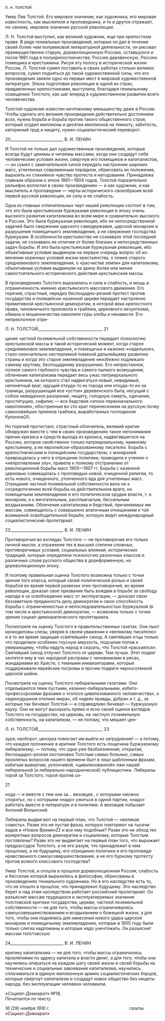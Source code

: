 л. н. толстой

Умер Лев Толстой. Его мировое значение, как художника, его мировая известность, как мыслителя и проповедника, и то и другое отражает, по-своему, мировое значение русской революции.

Л. Н. Толстой выступил, как великий художник, еще при крепостном праве. В ряде гениальных произведений, которые он дал в течение своей более чем полувековой ли­тературной деятельности, он рисовал преимущественно старую, дореволюционную Россию, оставшуюся и после 1861 года в полукрепостничестве, Россию деревенскую, Россию помещика и крестьянина. Рисуя эту полосу в исторической жизни России, Л. Толстой сумел поставить в своих работах столько великих вопросов, сумел подняться до такой художественной силы, что его произведения заняли одно из первых мест в мировой художественной литературе. Эпоха подготовки революции в одной из стран, придавленных крепостниками, выступила, благодаря гениальному освещению Толсто­го, как шаг вперед в художественном развитии всего человечества.

Толстой-художник известен ничтожному меньшинству даже в России. Чтобы сде­лать его великие произведения действительно достоянием _всех,_ нужна борьба и борьба против такого общественного строя, который осудил миллионы и десятки миллионов на темноту, забитость, каторжный труд и нищету, нужен социалистический переворот.

  

20___________________________ В. И. ЛЕНИН

И Толстой не только дал художественные произведения, которые всегда будут це­нимы и читаемы массами, когда они создадут себе человеческие условия жизни, сверг­нув иго помещиков и капиталистов, — он сумел с замечательной силой передать на­строение широких масс, угнетенных современным порядком, обрисовать их положе­ние, выразить их стихийное чувство протеста и негодования. Принадлежа главным об­разом к эпохе 1861—1904 годов, Толстой поразительно рельефно воплотил в своих произведениях — и как художник, и как мыслитель и проповедник — черты историче­ского своеобразия всей первой русской революции, ее силу и ее слабость.

Одна из главных отличительных черт нашей революции состоит в том, что это была _крестьянская_ буржуазная революция в эпоху очень высокого развития капитализма во всем мире и сравнительно высокого в России. Это была буржуазная революция, ибо ее непосредственной задачей было свержение царского самодержавия, царской монархии и разрушение помещичьего землевладения, а не свержение господства буржуазии. В особенности крестьянство не сознавало этой последней задачи, не сознавало ее отличия от более близких и непосредственных задач борьбы. И это была крестьянская буржуаз­ная революция, ибо объективные условия выдвинули на первую очередь вопрос об из­менении коренных условий жизни крестьянства, о ломке старого средневекового зем­левладения, о «расчистке земли» для капитализма, объективные условия выдвинули на арену более или менее самостоятельного исторического действия крестьянские массы.

В произведениях Толстого выразились и сила и слабость, и мощь и ограниченность именно крестьянского массового движения. Его горячий, страстный, нередко беспо­щадно-резкий протест против государства и полицейски-казенной церкви передает на­строенно примитивной крестьянской демократии, в которой века крепостного права, чиновничьего произвола и грабежа, церковного иезуитизма, обмана и мошенничества накопили горы злобы и ненависти. Его непреклонное отри-

  

Л. Н. ТОЛСТОЙ_________________________________ 21

цание частной поземельной собственности передает психологию крестьянской массы в такой исторический момент, когда старое средневековое землевладение, и помещичье и казенно-«надельное», стало окончательно нестерпимой помехой дальнейшему разви­тию страны и когда это старое землевладение неизбежно подлежало самому крутому, беспощадному разрушению. Его непрестанное, полное самого глубокого чувства и са­мого пылкого возмущения, обличение капитализма передает весь ужас патриархально­го крестьянина, на которого стал надвигаться новый, невидимый, непонятный враг, идущий откуда-то из города или откуда-то из-за границы, разрушающий все «устои» деревенского быта, несущий с собою невиданное разорение, нищету, голодную смерть, одичание, проституцию, сифилис — все бедствия «эпохи первоначального накопле­ния», обостренные во сто крат перенесением на русскую почву самоновейших приемов грабежа, выработанных господином Купоном20.

Но горячий протестант, страстный обличитель, великий критик обнаружил вместе с тем в своих произведениях такое непонимание причин кризиса и средств выхода из кризиса, надвигавшегося на Россию, которое свойственно только патриархальному, на­ивному крестьянину, а не европейски-образованному писателю. Борьба с крепостниче­ским и полицейским государством, с монархией превращалась у него в отрицание по­литики, приводила к учению о «непротивлении злу», привела к полному отстранению от революционной борьбы масс 1905—1907 гг. Борьба с казенной церковью совмеща­лась с проповедью новой, очищенной религии, то есть нового, очищенного, утонченно­го яда для угнетенных масс. Отрицание частной поземельной собственности вело не к сосредоточению всей борьбы на действительном враге, на помещичьем землевладении и его политическом орудии власти, т. е. монархии, а к мечтательным, расплывчатым, бессильным воздыханиям. Обличение капитализма и бедствий, причиняемых им мас­сам, совмещалось с совершенно апатичным отношением к той всемирной освободи­тельной борьбе, которую ведет международный социалистический пролетариат.

  

22___________________________ В. И. ЛЕНИН

Противоречия во взглядах Толстого — не противоречия его только личной мысли, а отражение тех в высшей степени сложных, противоречивых условий, социальных влияний, исторических традиций, которые определяли психологию различных классов и различных слоев русского общества в дореформенную, но дореволюционную эпоху.

И поэтому правильная оценка Толстого возможна только с точки зрения того класса, который своей политической ролью и своей борьбой во время первой развязки этих противоречий, во время революции, доказал свое призвание быть вождем в борьбе за свободу народа и за освобождение масс от эксплуатации, — доказал свою беззаветную преданность делу демократии и свою способность борьбы с ограниченностью и непо­следовательностью буржуазной (в том числе и крестьянской) демократии, — возможна только с точки зрения социал-демократического пролетариата.

Посмотрите на оценку Толстого в правительственных газетах. Они льют крокодило­вы слезы, уверяя в своем уважении к «великому писателю» и в то же время защищая «святейший» синод. А святейшие отцы только что проделали особенно гнусную мер­зость, подсылая попов к умирающему, чтобы надуть народ и сказать, что Толстой «рас­каялся». Святейший синод отлучил Толстого от церкви. Тем лучше. Этот подвиг за­чтется ему в час народной расправы с чиновниками в рясах, жандармами во Христе, с темными инквизиторами, которые поддерживали еврейские погромы и прочие подвиги черносотенной царской шайки.

Посмотрите на оценку Толстого либеральными газетами. Они отделываются теми пустыми, казенно-либеральными, избито-профессорскими фразами о «голосе цивили­зованного человечества», о «единодушном отклике мира», об «идеях правды, добра» и т. д., за которые так бичевал Толстой — и справедливо бичевал — буржуазную науку. Они _не могут_ высказать прямо и ясно своей оценки взглядов Толстого на государство, на церковь, на частную поземельную собственность, на капитализм, — не потому, что мешает цен-

  

Л. Н. ТОЛСТОЙ_________________________________ 23

зура; наоборот, цензура помогает им выйти из затруднения! — а потому, что каждое положение в критике Толстого есть пощечина буржуазному либерализму; — потому, что одна уже безбоязненная, открытая, беспощадно-резкая _постановка_ Толстым самых больных, самых проклятых вопросов нашего времени _бьет в лицо_ шаблонным фразам, избитым вывертам, уклончивой, «цивилизованной» лжи нашей либеральной (и либе­рально-народнической) публицистики. Либералы горой за Толстого, горой против си-

21

нода — и вместе с тем они за... веховцев , с которыми «можно спорить», но с которы­ми «надо» ужиться в одной партии, «надо» работать вместе в литературе и в политике. А веховцев лобызает Антоний Волынский.

Либералы выдвигают на первый план, что Толстой — «великая совесть». Разве это не пустая фраза, которую повторяют на тысячи ладов и «Новое Время»22 и все ему по­добные? Разве это не обход тех _конкретных_ вопросов демократии и социализма, кото­рые Толстым _поставлены?_ Разве это не выдвигает на первый план того, что выражает предрассудок Толстого, а не его разум, что принадлежит в нем прошлому, а не буду­щему, его отрицанию политики и его проповеди нравственного самоусовершенствова­ния, а не его бурному протесту против всякого классового господства?

Умер Толстой, и отошла в прошлое дореволюционная Россия, слабость и бессилие которой выразились в философии, обрисованы в произведениях гениального художни­ка. Но в его наследстве есть то, что не отошло в прошлое, что принадлежит будущему. Это наследство берет и над этим наследством работает российский пролетариат. Он разъяснит массам трудящихся и эксплуатируемых значение толстовской критики госу­дарства, церкви, частной поземельной собственности — не для того, чтобы массы огра­ничивались самоусовершенствованием и воздыханием о божецкой жизни, а для того, чтобы они поднялись для нанесения нового удара царской монархии и помещичьему землевладению, которые в 1905 году были только слегка надломаны и которые надо уничтожить. Он разъяснит массам толстовскую

  

24___________________________ В. И. ЛЕНИН

критику капитализма — не для того, чтобы массы ограничились проклятиями по адресу капитала и власти денег, а для того, чтобы они научились опираться на каждом шагу своей жизни и своей борьбы на технические и социальные завоевания капитализма, научились сплачиваться в единую миллионную армию социалистических борцов, кото­рые свергнут капитализм и создадут новое общество без нищеты народа, без эксплуа­тации человека человеком.

_«Социал-Демократ» №18,                                                                  Печатается по тексту_

_16 (29) ноября 1910 г.                                                                  газеты «Социал-Демократ»_